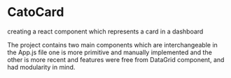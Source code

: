 # CatoCard
creating a react component which represents a card in a dashboard

The project contains two main components which are interchangeable in the App.js file
one is more primitive and manually implemented and the other is more recent and features were free from DataGrid component,
and had modularity in mind.
